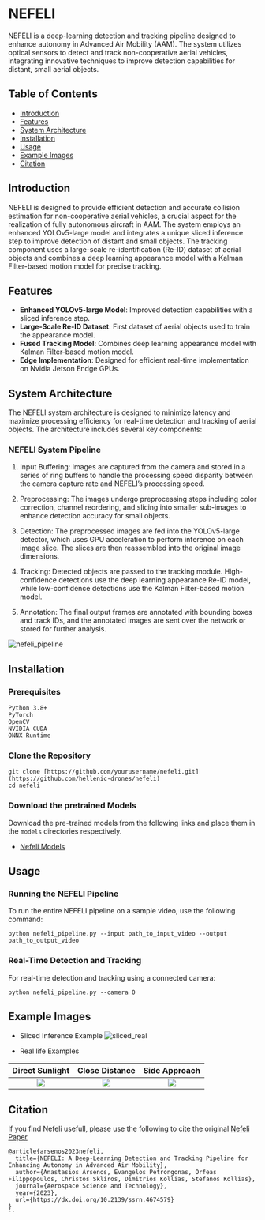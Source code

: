 # NEFELI

NEFELI is a deep-learning detection and tracking pipeline designed to enhance autonomy in Advanced Air Mobility (AAM). The system utilizes optical sensors to detect and track non-cooperative aerial vehicles, integrating innovative techniques to improve detection capabilities for distant, small aerial objects.

## Table of Contents
- [Introduction](#introduction)
- [Features](#features)
- [System Architecture](#system-architecture)
- [Installation](#installation)
- [Usage](#usage)
- [Example Images](#example-images)
- [Citation](#citation)

## Introduction

NEFELI is designed to provide efficient detection and accurate collision estimation for non-cooperative aerial vehicles, a crucial aspect for the realization of fully autonomous aircraft in AAM. The system employs an enhanced YOLOv5-large model and integrates a unique sliced inference step to improve detection of distant and small objects. The tracking component uses a large-scale re-identification (Re-ID) dataset of aerial objects and combines a deep learning appearance model with a Kalman Filter-based motion model for precise tracking.

## Features

- **Enhanced YOLOv5-large Model**: Improved detection capabilities with a sliced inference step.
- **Large-Scale Re-ID Dataset**: First dataset of aerial objects used to train the appearance model.
- **Fused Tracking Model**: Combines deep learning appearance model with Kalman Filter-based motion model.
- **Edge Implementation**: Designed for efficient real-time implementation on Nvidia Jetson Endge GPUs.

## System Architecture

The NEFELI system architecture is designed to minimize latency and maximize processing efficiency for real-time detection and tracking of aerial objects. The architecture includes several key components:

### NEFELI System Pipeline


1. Input Buffering: Images are captured from the camera and stored in a series of ring buffers to handle the processing speed disparity between the camera capture rate and NEFELI’s processing speed.

2. Preprocessing: The images undergo preprocessing steps including color correction, channel reordering, and slicing into smaller sub-images to enhance detection accuracy for small objects.

3. Detection: The preprocessed images are fed into the YOLOv5-large detector, which uses GPU acceleration to perform inference on each image slice. The slices are then reassembled into the original image dimensions.

4. Tracking: Detected objects are passed to the tracking module. High-confidence detections use the deep learning appearance Re-ID model, while low-confidence detections use the Kalman Filter-based motion model.

5. Annotation: The final output frames are annotated with bounding boxes and track IDs, and the annotated images are sent over the network or stored for further analysis.

![nefeli_pipeline](https://github.com/hellenic-drones/nefeli/assets/24351757/2097e45d-b407-432c-8a4f-66bb66367ab8)


## Installation

### Prerequisites
```
Python 3.8+
PyTorch
OpenCV
NVIDIA CUDA
ONNX Runtime
```
### Clone the Repository
```
git clone [https://github.com/yourusername/nefeli.git](https://github.com/hellenic-drones/nefeli)
cd nefeli
```

### Download the pretrained Models

Download the pre-trained models from the following links and place them in the `models` directories respectively.

- [Nefeli Models]()

## Usage

### Running the NEFELI Pipeline

To run the entire NEFELI pipeline on a sample video, use the following command:

```
python nefeli_pipeline.py --input path_to_input_video --output path_to_output_video
```

### Real-Time Detection and Tracking

For real-time detection and tracking using a connected camera:

```
python nefeli_pipeline.py --camera 0
```

## Example Images
- Sliced Inference Example
![sliced_real](https://github.com/hellenic-drones/nefeli/assets/24351757/1f4e7511-b211-41d0-99d3-cee8e3931f7c)

- Real life Examples

Direct Sunlight            |  Close Distance | Side Approach 
:-------------------------:|:-------------------------:|:-------------------------:
  ![](https://github.com/hellenic-drones/nefeli/assets/24351757/d5f895e6-a7d7-46c7-b686-5afabb6d5070") | ![](https://github.com/hellenic-drones/nefeli/assets/24351757/6850c6b0-1dce-42ec-98cf-d33811f7b10c) | ![](https://github.com/hellenic-drones/nefeli/assets/24351757/e06e763a-fd8f-44bc-b355-596e13e523b5)


## Citation
If you find Nefeli usefull, please use the following to cite the original [Nefeli Paper](https://papers.ssrn.com/sol3/papers.cfm?abstract_id=4674579)
```
@article{arsenos2023nefeli,
  title={NEFELI: A Deep-Learning Detection and Tracking Pipeline for Enhancing Autonomy in Advanced Air Mobility},
  author={Anastasios Arsenos, Evangelos Petrongonas, Orfeas Filippopoulos, Christos Skliros, Dimitrios Kollias, Stefanos Kollias},
  journal={Aerospace Science and Technology},
  year={2023},
  url={https://dx.doi.org/10.2139/ssrn.4674579}
}
``
